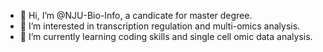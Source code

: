- 👋 Hi, I’m @NJU-Bio-Info, a candicate for master degree.
- 👀 I’m interested in transcription regulation and multi-omics analysis.
- 🌱 I’m currently learning coding skills and single cell omic data analysis.

<!---
NJU-Bio-Info/NJU-Bio-Info is a ✨ special ✨ repository because its `README.md` (this file) appears on your GitHub profile.
You can click the Preview link to take a look at your changes.
--->
